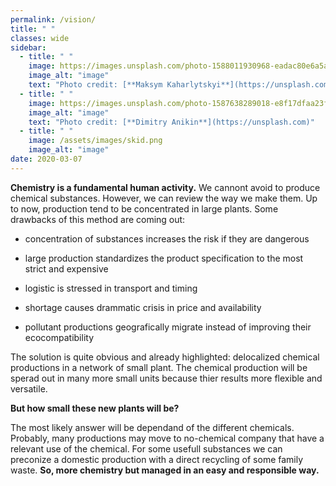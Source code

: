 ```yaml
---
permalink: /vision/
title: " "
classes: wide
sidebar:
  - title: " "
    image: https://images.unsplash.com/photo-1588011930968-eadac80e6a5a?ixlib=rb-1.2.1&ixid=eyJhcHBfaWQiOjEyMDd9&auto=format&fit=crop&w=500&q=60
    image_alt: "image"
    text: "Photo credit: [**Maksym Kaharlytskyi**](https://unsplash.com)"
  - title: " "
    image: https://images.unsplash.com/photo-1587638289018-e8f17dfaa23f?ixlib=rb-1.2.1&auto=format&fit=crop&w=500&q=60
    image_alt: "image"
    text: "Photo credit: [**Dimitry Anikin**](https://unsplash.com)"
  - title: " "
    image: /assets/images/skid.png
    image_alt: "image"
date: 2020-03-07
---
```


**Chemistry is a fundamental human activity.** We cannont avoid to produce chemical substances. However, we can review the way we make them. Up to now, production tend to be concentrated in large plants. Some drawbacks of this method are coming out:

- concentration of substances increases the risk if they are dangerous

- large production standardizes the product specification to the most strict and expensive

- logistic is stressed in transport and timing

- shortage causes drammatic crisis in price and availability

- pollutant productions geografically migrate instead of improving their ecocompatibility


The solution is quite obvious and already highlighted: delocalized chemical productions in a network of small plant. The chemical production will be sperad out in many more small units because thier results more flexible and versatile.

**But how small these new plants will be?**

The most likely answer will be dependand of the different chemicals. Probably, many productions may move to no-chemical company that have a relevant use of the chemical. For some usefull substances we can preconize a domestic production with a direct recycling of some family waste. **So, more chemistry but managed in an easy and responsible way.**